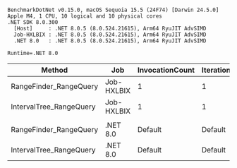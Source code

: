 ```

BenchmarkDotNet v0.15.0, macOS Sequoia 15.5 (24F74) [Darwin 24.5.0]
Apple M4, 1 CPU, 10 logical and 10 physical cores
.NET SDK 8.0.300
  [Host]     : .NET 8.0.5 (8.0.524.21615), Arm64 RyuJIT AdvSIMD
  Job-HXLBIX : .NET 8.0.5 (8.0.524.21615), Arm64 RyuJIT AdvSIMD
  .NET 8.0   : .NET 8.0.5 (8.0.524.21615), Arm64 RyuJIT AdvSIMD

Runtime=.NET 8.0  

```
| Method                  | Job        | InvocationCount | IterationCount | LaunchCount | UnrollFactor | WarmupCount | Mean      | Error     | StdDev    | Ratio |
|------------------------ |----------- |---------------- |--------------- |------------ |------------- |------------ |----------:|----------:|----------:|------:|
| RangeFinder_RangeQuery  | Job-HXLBIX | 1               | 1              | 1           | 1            | 1           | 51.938 μs |        NA | 0.0000 μs |  0.71 |
| IntervalTree_RangeQuery | Job-HXLBIX | 1               | 1              | 1           | 1            | 1           | 73.209 μs |        NA | 0.0000 μs |  1.00 |
|                         |            |                 |                |             |              |             |           |           |           |       |
| RangeFinder_RangeQuery  | .NET 8.0   | Default         | Default        | Default     | 16           | Default     |  1.205 μs | 0.0040 μs | 0.0033 μs |  0.11 |
| IntervalTree_RangeQuery | .NET 8.0   | Default         | Default        | Default     | 16           | Default     | 11.399 μs | 0.1041 μs | 0.0923 μs |  1.00 |
